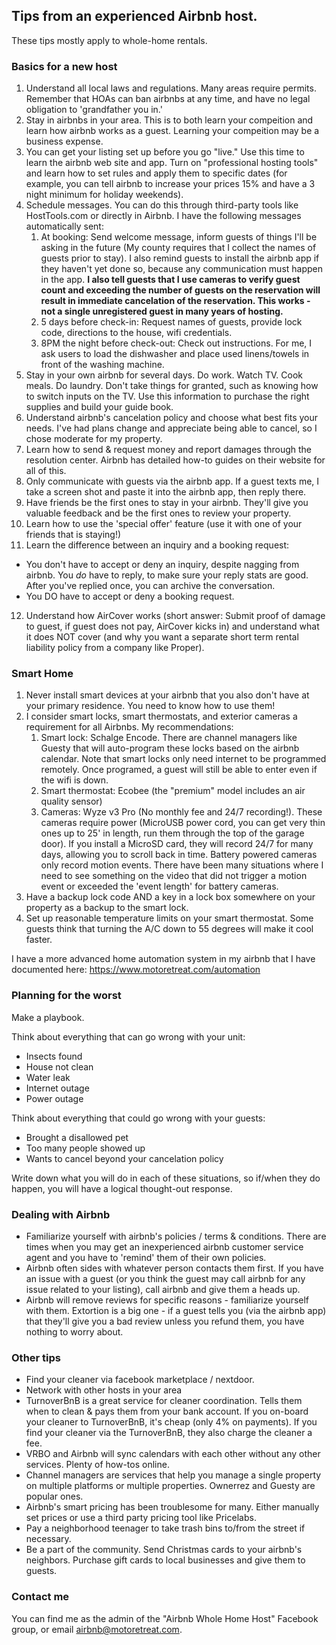 ## Tips from an experienced Airbnb host.
These tips mostly apply to whole-home rentals.

### Basics for a new host

1. Understand all local laws and regulations.  Many areas require permits.   Remember that HOAs can ban airbnbs at any time, and have no legal obligation to 'grandfather you in.'
2. Stay in airbnbs in your area.  This is to both learn your compeition and learn how airbnb works as a guest.  Learning your compeition may be a business expense.
3. You can get your listing set up before you go "live." Use this time to learn the airbnb web site and app.  Turn on "professional hosting tools" and learn how to set rules and apply them to specific dates (for example, you can tell airbnb to increase your prices 15% and have a 3 night minimum for holiday weekends).
4. Schedule messages.  You can do this through third-party tools like HostTools.com or directly in Airbnb.   I have the following messages automatically sent:
   1. At booking: Send welcome message, inform guests of things I'll be asking in the future (My county requires that I collect the names of guests prior to stay).  I also remind guests to install the airbnb app if they haven't yet done so, because any communication must happen in the app. **I also tell guests that I use cameras to verify guest count and exceeding the number of guests on the reservation will result in immediate cancelation of the reservation.  This works - not a single unregistered guest in many years of hosting.**
   2. 5 days before check-in: Request names of guests, provide lock code, directions to the house, wifi credentials. 
   3. 8PM the night before check-out: Check out instructions.  For me, I ask users to load the dishwasher and place used linens/towels in front of the washing machine. 
5. Stay in your own airbnb for several days. Do work. Watch TV. Cook meals. Do laundry. Don't take things for granted, such as knowing how to switch inputs on the TV.  Use this information to purchase the right supplies and build your guide book.
6. Understand airbnb's cancelation policy and choose what best fits your needs.   I've had plans change and appreciate being able to cancel, so I chose moderate for my property.
7. Learn how to send & request money and report damages through the resolution center.   Airbnb has detailed how-to guides on their website for all of this.
8. Only communicate with guests via the airbnb app.   If a guest texts me, I take a screen shot and paste it into the airbnb app, then reply there. 
9.  Have friends be the first ones to stay in your airbnb.  They'll give you valuable feedback and be the first ones to review your property.   
10. Learn how to use the 'special offer' feature (use it with one of your friends that is staying!)
11. Learn the difference between an inquiry and a booking request:
   * You don't have to accept or deny an inquiry, despite nagging from airbnb.  You *do* have to reply, to make sure your reply stats are good.  After you've replied once, you can archive the conversation.
   * You DO have to accept or deny a booking request.
12. Understand how AirCover works (short answer: Submit proof of damage to guest, if guest does not pay, AirCover kicks in) and understand what it does NOT cover (and why you want a separate short term rental liability policy from a company like Proper).


### Smart Home

1. Never install smart devices at your airbnb that you also don't have at your primary residence.  You need to know how to use them!
1. I consider smart locks, smart thermostats, and exterior cameras a requirement for all Airbnbs.  My recommendations:
   1. Smart lock: Schalge Encode.  There are channel managers like Guesty that will auto-program these locks based on the airbnb calendar.  Note that smart locks only need internet to be programmed remotely.  Once programed, a guest will still be able to enter even if the wifi is down.
   1. Smart thermostat: Ecobee (the "premium" model includes an air quality sensor)
   2. Cameras: Wyze v3 Pro (No monthly fee and 24/7 recording!).  These cameras require power (MicroUSB power cord, you can get very thin ones up to 25' in length, run them through the top of the garage door).  If you install a MicroSD card, they will record 24/7 for many days, allowing you to scroll back in time.   Battery powered cameras only record motion events.  There have been many situations where I need to see something on the video that did not trigger a motion event or exceeded the 'event length' for battery cameras. 
2. Have a backup lock code AND a key in a lock box somewhere on your property as a backup to the smart lock.  
3. Set up reasonable temperature limits on your smart thermostat.  Some guests think that turning the A/C down to 55 degrees will make it cool faster.

I have a more advanced home automation system in my airbnb that I have documented here: https://www.motoretreat.com/automation

### Planning for the worst

Make a playbook.

Think about everything that can go wrong with your unit:
* Insects found
* House not clean
* Water leak
* Internet outage
* Power outage
  
Think about everything that could go wrong with your guests:
* Brought a disallowed pet
* Too many people showed up
* Wants to cancel beyond your cancelation policy

Write down what you will do in each of these situations, so if/when they do happen, you will have a logical thought-out response.


### Dealing with Airbnb

* Familiarize yourself with airbnb's policies / terms & conditions.  There are times when you may get an inexperienced airbnb customer service agent and you have to 'remind' them of their own policies.
* Airbnb often sides with whatever person contacts them first.  If you have an issue with a guest (or you think the guest may call airbnb for any issue related to your listing), call airbnb and give them a heads up.
* Airbnb will remove reviews for specific reasons - familiarize yourself with them.   Extortion is a big one - if a guest tells you (via the airbnb app) that they'll give you a bad review unless you refund them, you have nothing to worry about.  


### Other tips

* Find your cleaner via facebook marketplace / nextdoor.
* Network with other hosts in your area
* TurnoverBnB is a great service for cleaner coordination.  Tells them when to clean & pays them from your bank account.   If you on-board your cleaner to TurnoverBnB, it's cheap (only 4% on payments).  If you find your cleaner via the TurnoverBnB, they also charge the cleaner a fee.
* VRBO and Airbnb will sync calendars with each other without any other services.  Plenty of how-tos online.
* Channel managers are services that help you manage a single property on multiple platforms or multiple properties.  Ownerrez and Guesty are popular ones.
* Airbnb's smart pricing has been troublesome for many.  Either manually set prices or use a third party pricing tool like Pricelabs.
* Pay a neighborhood teenager to take trash bins to/from the street if necessary.
* Be a part of the community.  Send Christmas cards to your airbnb's neighbors.  Purchase gift cards to local businesses and give them to guests.




### Contact me

You can find me as the admin of the "Airbnb Whole Home Host" Facebook group, or email airbnb@motoretreat.com.
